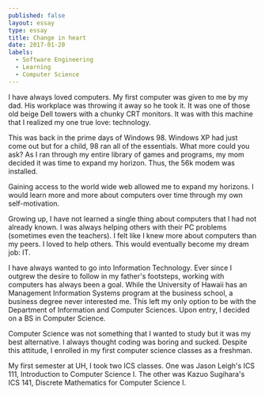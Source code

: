 ```yaml
---
published: false
layout: essay
type: essay
title: Change in heart
date: 2017-01-20
labels:
  - Software Engineering
  - Learning
  - Computer Science
---
```



I have always loved computers. My first computer was given to me by my dad. His workplace was throwing it away so he took it. It was one of those old beige Dell towers with a chunky CRT monitors. It was with this machine that I realized my one true love: technology.

This was back in the prime days of Windows 98. Windows XP had just come out but for a child, 98 ran all of the essentials. What more could you ask? As I ran through my entire library of games and programs, my mom decided it was time to expand my horizon. Thus, the 56k modem was installed.

Gaining access to the world wide web allowed me to expand my horizons. I would learn more and more about computers over time through my own self-motivation.

Growing up, I have not learned a single thing about computers that I had not already known. I was always helping others with their PC problems (sometimes even the teachers). I felt like I knew more about computers than my peers. I loved to help others. This would eventually become my dream job: IT.

I have always wanted to go into Information Technology. Ever since I outgrew the desire to follow in my father's footsteps, working with computers has always been a goal. While the University of Hawaii has an Management Information Systems program at the business school, a business degree never interested me. This left my only option to be with the Department of Information and Computer Sciences. Upon entry, I decided on a BS in Computer Science.

Computer Science was not something that I wanted to study but it was my best alternative. I always thought coding was boring and sucked. Despite this attitude, I enrolled in my first computer science classes as a freshman.

My first semester at UH, I took two ICS classes. One was Jason Leigh's ICS 111, Introduction to Computer Science I. The other was Kazuo Sugihara's ICS 141, Discrete Mathematics for Computer Science I.
